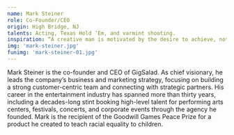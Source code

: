 ```yaml
---
name: Mark Steiner
role: Co-Founder/CEO
origin: High Bridge, NJ
talents: Acting, Texas Hold ’Em, and varmint shooting.
inspiration: “A creative man is motivated by the desire to achieve, not by the desire to beat others.” – Ayn Rand
img: 'mark-steiner.jpg'
funimg: 'mark-steiner-01.jpg'
---
```

Mark Steiner is the co-founder and CEO of GigSalad. As chief visionary, he leads the company’s business and marketing strategy, focusing on building a strong customer-centric team and connecting with strategic partners. His career in the entertainment industry has spanned more than thirty years, including a decades-long stint booking high-level talent for performing arts centers, festivals, concerts, and corporate events through the agency he founded. Mark is the recipient of the Goodwill Games Peace Prize for a product he created to teach racial equality to children.